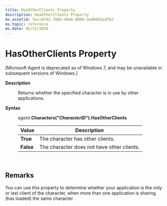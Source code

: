 ```yaml
---
title: HasOtherClients Property
description: HasOtherClients Property
ms.assetid: 5ecc6f42-786b-40a6-8800-9ad0d92edfb2
ms.topic: reference
ms.date: 05/31/2018
---
```


# HasOtherClients Property

\[Microsoft Agent is deprecated as of Windows 7, and may be unavailable in subsequent versions of Windows.\]

<dl> <dt>

<span id="Description"></span><span id="description"></span><span id="DESCRIPTION"></span>**Description**
</dt> <dd>

Returns whether the specified character is in use by other applications.

</dd> <dt>

<span id="Syntax"></span><span id="syntax"></span><span id="SYNTAX"></span>**Syntax**
</dt> <dd>

*agent*.**Characters("***CharacterID***").HasOtherClients**



| Value     | Description                                |
|-----------|--------------------------------------------|
| **True**  | The character has other clients.           |
| **False** | The character does not have other clients. |



 

</dd> </dl>

## Remarks

You can use this property to determine whether your application is the only or last client of the character, when more than one application is sharing (has loaded) the same character.

 

 




